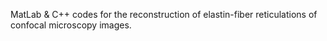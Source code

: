 MatLab & C++ codes for the reconstruction of elastin-fiber reticulations of confocal microscopy images.
